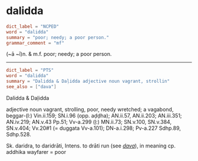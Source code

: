 # dalidda

``` toml
dict_label = "NCPED"
word = "dalidda"
summary = "poor; needy; a poor person."
grammar_comment = "mf"
```

(\~ā \~ī)n. & m.f. poor; needy; a poor person.

--------------------

``` toml
dict_label = "PTS"
word = "dalidda"
summary = "Dalidda & Daḷidda adjective noun vagrant, strollin"
see_also = ["dava"]
```

Dalidda & Daḷidda

adjective noun vagrant, strolling, poor, needy wretched; a vagabond, beggar\-(l:) Vin.ii.159; SN.i.96 (opp. aḍḍha); AN.ii.57, AN.ii.203; AN.iii.351; AN.iv.219; AN.v.43 Pp.51; Vv\-a.299 (ḷ:) MN.ii.73; SN.v.100, SN.v.384, SN.v.404; Vv.20#1 (= duggata Vv\-a.101); DN\-a.i.298; Pv\-a.227 Sdhp.89, Sdhp.528.

Sk. daridra, to daridrāti, Intens. to drāti run (see *[dava](dava.md)*), in meaning cp. addhika wayfarer = poor


